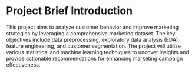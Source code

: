 # Project Brief Introduction
This project aims to analyze customer behavior and improve marketing strategies by leveraging a comprehensive marketing dataset. The key objectives include data preprocessing, exploratory data analysis (EDA), feature engineering, and customer segmentation. The project will utilize various statistical and machine learning techniques to uncover insights and provide actionable recommendations for enhancing marketing campaign effectiveness.
